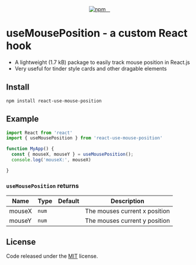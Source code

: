 <div align="center">
  <a href="https://www.npmjs.com/package/react-use-mouse-position">
    <img alt="npm" src="https://badgen.net/npm/v/react-use-mouse-position?color=2c139f" />
  </a>
  <a href="https://www.npmjs.com/package/react-use-mouse-position">
    <img alt="" src="https://badgen.net/npm/dt/react-use-mouse-position?color=2c139f" />
  </a>
  <a href="https://bundlephobia.com/result?p=react-use-mouse-position">
    <img alt="" src="https://badgen.net/bundlephobia/min/react-use-mouse-position?color=2c139f" />
  </a>
   <a href="https://github.com/hxf31891/react-use-mouse-position">
    <img alt="" src="https://badgen.net/github/license/react-use-mouse-position/react-use-mouse-position?color=2c139f" />
  </a>
</div>

# useMousePosition - a custom React hook
- A lightweight (1.7 kB) package to easily track mouse position in React.js
- Very useful for tinder style cards and other dragable elements

## Install
`npm install react-use-mouse-position`

## Example 
```js
import React from 'react'
import { useMousePosition } from 'react-use-mouse-position'

function MyApp() {
  const { mouseX, mouseY } = useMousePosition();
  console.log('mouseX:', mouseX) 

}
```

### `useMousePosition` returns

| Name             | Type         | Default   | Description                                                                      |
| ---------------- | ------------ | --------- | -------------------------------------------------------------------------------- |
| mouseX           | `num`        |           | The mouses current x position                                                    |
| mouseY           | `num`        |           | The mouses current y position                                                    |

## License

Code released under the [MIT](https://github.com/hxf31891/react-use-mouse-position/blob/main/LICENSE) license.
